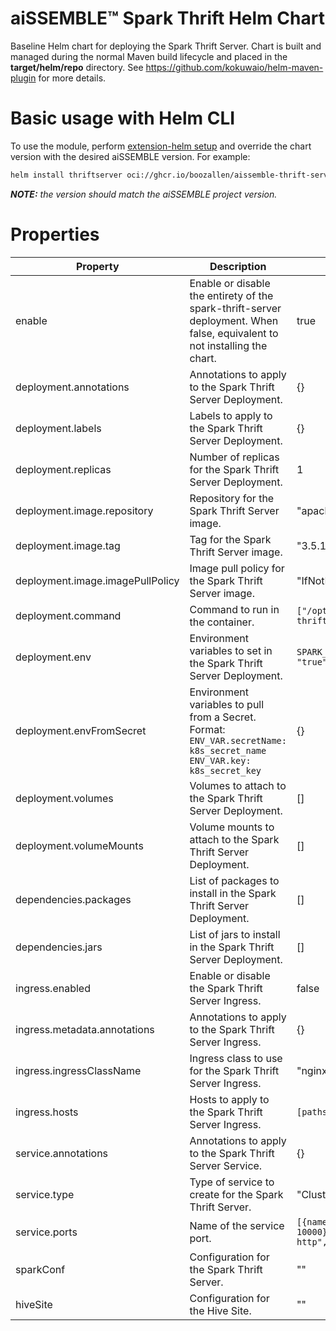 # aiSSEMBLE&trade; Spark Thrift Helm Chart
Baseline Helm chart for deploying the Spark Thrift Server. Chart is built and managed during the normal Maven build lifecycle and placed in the **target/helm/repo** directory. See https://github.com/kokuwaio/helm-maven-plugin for more details.

# Basic usage with Helm CLI
To use the module, perform [extension-helm setup](../README.md#leveraging-extensions-helm) and override the chart version with the desired aiSSEMBLE version. For example:
```bash
helm install thriftserver oci://ghcr.io/boozallen/aissemble-thrift-server-chart --version <AISSEMBLE-VERSION>
```
_**NOTE:**_ *the version should match the aiSSEMBLE project version.*

# Properties

| Property                         | Description                                                                                                                       | Default                                                               |
|----------------------------------|-----------------------------------------------------------------------------------------------------------------------------------|-----------------------------------------------------------------------|
| enable                           | Enable or disable the entirety of the spark-thrift-server deployment.  When false, equivalent to not installing the chart.        | true                                                                  |
| deployment.annotations           | Annotations to apply to the Spark Thrift Server Deployment.                                                                       | {}                                                                    |
| deployment.labels                | Labels to apply to the Spark Thrift Server Deployment.                                                                            | {}                                                                    |
| deployment.replicas              | Number of replicas for the Spark Thrift Server Deployment.                                                                        | 1                                                                     |
| deployment.image.repository      | Repository for the Spark Thrift Server image.                                                                                     | "apache/spark"                                                        |
| deployment.image.tag             | Tag for the Spark Thrift Server image.                                                                                            | "3.5.1"                                                               |
| deployment.image.imagePullPolicy | Image pull policy for the Spark Thrift Server image.                                                                              | "IfNotPresent"                                                        |
| deployment.command               | Command to run in the container.                                                                                                  | `["/opt/spark/sbin/start-thriftserver.sh"]`                           |
| deployment.env                   | Environment variables to set in the Spark Thrift Server Deployment.                                                               | `SPARK_NO_DAEMONIZE: "true"`                                          |
| deployment.envFromSecret         | Environment variables to pull from a Secret. Format: <br/>`ENV_VAR.secretName: k8s_secret_name`<br/>`ENV_VAR.key: k8s_secret_key` | {}                                                                    |
| deployment.volumes               | Volumes to attach to the Spark Thrift Server Deployment.                                                                          | []                                                                    |
| deployment.volumeMounts          | Volume mounts to attach to the Spark Thrift Server Deployment.                                                                    | []                                                                    |
| dependencies.packages            | List of packages to install in the Spark Thrift Server Deployment.                                                                | []                                                                    |
| dependencies.jars                | List of jars to install in the Spark Thrift Server Deployment.                                                                    | []                                                                    |
| ingress.enabled                  | Enable or disable the Spark Thrift Server Ingress.                                                                                | false                                                                 |
| ingress.metadata.annotations     | Annotations to apply to the Spark Thrift Server Ingress.                                                                          | {}                                                                    |
| ingress.ingressClassName         | Ingress class to use for the Spark Thrift Server Ingress.                                                                         | "nginx"                                                               |
| ingress.hosts                    | Hosts to apply to the Spark Thrift Server Ingress.                                                                                | `[paths: []]`                                                         |
| service.annotations              | Annotations to apply to the Spark Thrift Server Service.                                                                          | {}                                                                    |
| service.type                     | Type of service to create for the Spark Thrift Server.                                                                            | "ClusterIP"                                                           |
| service.ports                    | Name of the service port.                                                                                                         | `[{name: "thrift", port: 10000}, {name: "thrift-http", port: 10001}]` |
| sparkConf                        | Configuration for the Spark Thrift Server.                                                                                        | ""                                                                    |
| hiveSite                         | Configuration for the Hive Site.                                                                                                  | ""                                                                    |
